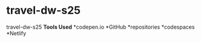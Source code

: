 # travel-dw-s25
travel-dw-s25
**Tools Used**
*codepen.io
*GitHub
    *repositories
    *codespaces
*Netlify